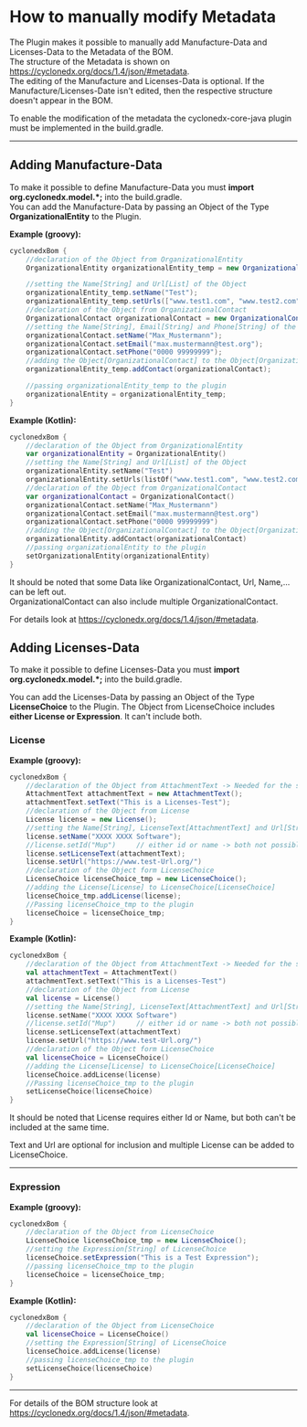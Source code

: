 
# How to manually modify Metadata

The Plugin makes it possible to manually add Manufacture-Data and Licenses-Data to the Metadata of the BOM. <br>
The structure of the Metadata is shown on https://cyclonedx.org/docs/1.4/json/#metadata. <br>
The editing of the Manufacture and Licenses-Data is optional. If the Manufacture/Licenses-Date isn't edited,
then the respective structure doesn't appear in the BOM.

To enable the modification of the metadata the cyclonedx-core-java plugin must be implemented in the build.gradle.

---

## Adding Manufacture-Data

To make it possible to define Manufacture-Data you must __import org.cyclonedx.model.*;__ into the build.gradle.
<br>
You can add the Manufacture-Data by passing an Object of the Type __OrganizationalEntity__ to the Plugin.

__Example (groovy):__
```groovy
cyclonedxBom {
    //declaration of the Object from OrganizationalEntity
    OrganizationalEntity organizationalEntity_temp = new OrganizationalEntity();

    //setting the Name[String] and Url[List] of the Object
    organizationalEntity_temp.setName("Test");
    organizationalEntity_temp.setUrls(["www.test1.com", "www.test2.com"]);
    //declaration of the Object from OrganizationalContact
    OrganizationalContact organizationalContact = new OrganizationalContact();
    //setting the Name[String], Email[String] and Phone[String] of the Object
    organizationalContact.setName("Max_Mustermann");
    organizationalContact.setEmail("max.mustermann@test.org");
    organizationalContact.setPhone("0000 99999999");
    //adding the Object[OrganizationalContact] to the Object[OrganizationalEntity]
    organizationalEntity_temp.addContact(organizationalContact);

    //passing organizationalEntity_temp to the plugin
    organizationalEntity = organizationalEntity_temp;
}
```

__Example (Kotlin):__
```kotlin
cyclonedxBom {
    //declaration of the Object from OrganizationalEntity
    var organizationalEntity = OrganizationalEntity()
    //setting the Name[String] and Url[List] of the Object
    organizationalEntity.setName("Test")
    organizationalEntity.setUrls(listOf("www.test1.com", "www.test2.com"))
    //declaration of the Object from OrganizationalContact
    var organizationalContact = OrganizationalContact()
    organizationalContact.setName("Max_Mustermann")
    organizationalContact.setEmail("max.mustermann@test.org")
    organizationalContact.setPhone("0000 99999999")
    //adding the Object[OrganizationalContact] to the Object[OrganizationalEntity]
    organizationalEntity.addContact(organizationalContact)
    //passing organizationalEntity to the plugin
    setOrganizationalEntity(organizationalEntity)
}
```
It should be noted that some Data like OrganizationalContact, Url, Name,... can be left out. <br>
OrganizationalContact can also include multiple OrganizationalContact.

For details look at https://cyclonedx.org/docs/1.4/json/#metadata.


## Adding Licenses-Data

To make it possible to define Licenses-Data you must __import org.cyclonedx.model.*;__ into the build.gradle.

You can add the Licenses-Data by passing an Object of the Type __LicenseChoice__ to the Plugin.
The Object from LicenseChoice includes __either License or Expression__. It can't include both.

### License

__Example (groovy):__
```groovy
cyclonedxBom {
    //declaration of the Object from AttachmentText -> Needed for the setting of LicenseText
    AttachmentText attachmentText = new AttachmentText();
    attachmentText.setText("This is a Licenses-Test");
    //declaration of the Object from License
    License license = new License();
    //setting the Name[String], LicenseText[AttachmentText] and Url[String]
    license.setName("XXXX XXXX Software");
    //license.setId("Mup")     // either id or name -> both not possible
    license.setLicenseText(attachmentText);
    license.setUrl("https://www.test-Url.org/")
    //declaration of the Object form LicenseChoice
    LicenseChoice licenseChoice_tmp = new LicenseChoice();
    //adding the License[License] to LicenseChoice[LicenseChoice]
    licenseChoice_tmp.addLicense(license);
    //Passing licenseChoice_tmp to the plugin
    licenseChoice = licenseChoice_tmp;
}
```

__Example (Kotlin):__
```kotlin
cyclonedxBom {
    //declaration of the Object from AttachmentText -> Needed for the setting of LicenseText
    val attachmentText = AttachmentText()
    attachmentText.setText("This is a Licenses-Test")
    //declaration of the Object from License
    val license = License()
    //setting the Name[String], LicenseText[AttachmentText] and Url[String]
    license.setName("XXXX XXXX Software")
    //license.setId("Mup")     // either id or name -> both not possible
    license.setLicenseText(attachmentText)
    license.setUrl("https://www.test-Url.org/")
    //declaration of the Object form LicenseChoice
    val licenseChoice = LicenseChoice()
    //adding the License[License] to LicenseChoice[LicenseChoice]
    licenseChoice.addLicense(license)
    //Passing licenseChoice_tmp to the plugin
    setLicenseChoice(licenseChoice)
}
```
It should be noted that License requires either Id or Name, but both can't be included at the same time.

Text and Url are optional for inclusion and multiple License can be added to LicenseChoice.

---

### Expression

__Example (groovy):__
```groovy
cyclonedxBom {
    //declaration of the Object from LicenseChoice
    LicenseChoice licenseChoice_tmp = new LicenseChoice();
    //setting the Expression[String] of LicenseChoice
    licenseChoice.setExpression("This is a Test Expression");
    //passing licenseChoice_tmp to the plugin
    licenseChoice = licenseChoice_tmp;
}
```

__Example (Kotlin):__
```kotlin
cyclonedxBom {
    //declaration of the Object from LicenseChoice
    val licenseChoice = LicenseChoice()
    //setting the Expression[String] of LicenseChoice
    licenseChoice.addLicense(license)
    //passing licenseChoice_tmp to the plugin
    setLicenseChoice(licenseChoice)
}
```
---
For details of the BOM structure look at https://cyclonedx.org/docs/1.4/json/#metadata.

